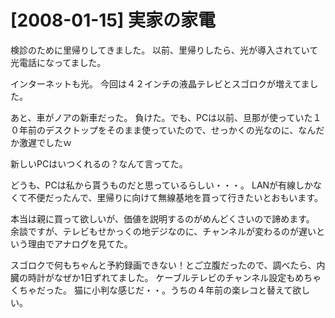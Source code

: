 # [2008-01-15] 実家の家電


検診のために里帰りしてきました。
以前、里帰りしたら、光が導入されていて光電話になってました。

インターネットも光。
今回は４２インチの液晶テレビとスゴロクが増えてました。

あと、車がノアの新車だった。
負けた。でも、PCは以前、旦那が使っていた１０年前のデスクトップをそのまま使っていたので、せっかくの光なのに、なんだか激遅でしたｗ

新しいPCはいつくれるの？なんて言ってた。

どうも、PCは私から貰うものだと思っているらしい・・・。
LANが有線しかなくて不便だったんで、里帰りに向けて無線基地を買って行きたいとおもいます。

本当は親に買って欲しいが、価値を説明するのがめんどくさいので諦めます。
余談ですが、テレビもせかっくの地デジなのに、チャンネルが変わるのが遅いという理由でアナログを見てた。

スゴロクで何もちゃんと予約録画できない！とご立腹だったので、調べたら、内臓の時計がなぜか1日ずれてました。
ケーブルテレビのチャンネル設定もめちゃくちゃだった。
猫に小判な感じだ・・。うちの４年前の楽レコと替えて欲しい。
